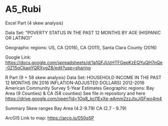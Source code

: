 # A5_Rubi

Excel Part (4 skew analysis)

Data Set: "POVERTY STATUS IN THE PAST 12 MONTHS BY AGE (HISPANIC OR LATINO)" 

Geographic regions: US, CA (2016), CA (2011), Santa Clara County (2016)

Google Link: https://docs.google.com/spreadsheets/d/1a1QFJUzHTFGepKzEQYuQH7nQe-0Z15qCkaqYQRXygZ8/edit?usp=sharing

R Part (9 + 58 skew analysis)
Data Set: HOUSEHOLD INCOME IN THE PAST 12 MONTHS (IN 2016 INFLATION-ADJUSTED DOLLARS) 2012-2016 American Community Survey 5-Year Estimates
Geographic regions: Bay Area (9 Counties) & CA (58 counties)
See file in repository and here https://drive.google.com/open?id=1Oq8_kcI1ExXe-eAmm2zzJtxJjSFwo4m4

Summary Skew ranges 
Bay Area (4.2-9.79)
CA (2.7 - 9.79)

ArcGIS
Link to map: https://arcg.is/050q5P

